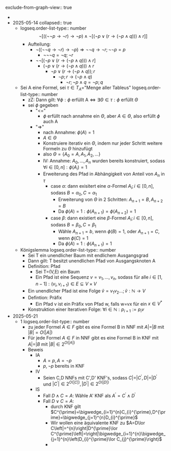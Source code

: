 exclude-from-graph-view:: true

-
- 2025-05-14
  collapsed:: true
	- logseq.order-list-type:: number
	  $$\neg\left\lbrack\left(\left(\neg\neg p\rightarrow\neg r\right)\rightarrow\neg p\right)\land\neg\left\lbrack\left(\neg p\lor\left(r\rightarrow\left(\neg p\land q\right)\right)\right)\land r\right\rbrack\right\rbrack$$
		- Aufteilung:
			- $\neg\left(\left(\neg\neg q\rightarrow\neg r\right)\rightarrow\neg p\right)\Rightarrow\neg\neg q\rightarrow\neg r;\neg\neg p=p$
				- $\neg\neg\neg q=\neg q;\neg r$
			- $\neg\neg\left\lbrack\left(\neg p\lor\left(r\rightarrow\left(\neg p\land q\right)\right)\right)\land r\right\rbrack$
				- $\left(\neg p\lor\left(r\rightarrow\left(\neg p\land q\right)\right)\right)\land r$
					- $\neg p\lor\left(r\rightarrow\left(\neg p\land q\right)\right);r$
						- $\neg p;r\rightarrow\left(\neg p\land q\right)$
							- $\neg r;\neg p\land q=\neg p;q$
	- Sei A eine Formel, sei $\tau\in T_{A}=$"Menge aller Tableus"
	  logseq.order-list-type:: number
		- zZ: Dann gilt: $\forall\phi:\phi\text{ erfüllt A}\Leftrightarrow\exists\Theta\in\tau:\phi\text{ erfüllt }\Theta$
		- sei $\phi$ gegeben
			- "<="
				- $\phi$ erfüllt nach annahme ein $\Theta$, aber $A\in\Theta$, also erfüllt $\phi$ auch A
			- "=>"
				- nach Annahme: $\phi\left(A\right)=1$
				- $A\in\Theta$
				- Konstruiere iterativ ein $\Theta$, indem nur jeder Schritt weitere Formeln zu $\Theta$ hinzufügt
				- also $\Theta=\left\lbrace A_0=A,A_1,A_2,...\right\rbrace$
				- IV: Annahme: $A_0,...,A_{n}$ wurden bereits konstruiert, sodass $\forall i\in\left\lbrack0,n\right\rbrack:\phi\left(A_{i}\right)=1$
				- Erweiterung des Pfad in Abhängigkeit von Anteil von $A_{n}$ in $\tau$
					- case $\alpha$: dann exisitert eine $\alpha$-Formel $A_{i};i\in\left\lbrack0,n\right\rbrack$, sodass $B=\alpha_0,C=\alpha_1$
						- Erweiterung von $\Theta$ in 2 Schritten: $A_{n+1}=B,A_{n+2}=B$
						- Da $\phi\left(A\right)=1:\phi\left(A_{n+1}\right)=\phi\left(A_{n+2}\right)=1$
					- case $\beta$: dann existiert eine $\beta$-Formel $A_{i};i\in\left\lbrack0,n\right\rbrack$, sodass $B=\beta_0,C=\beta_1$
						- Wähle $A_{n+1}=b$, wenn $\phi\left(B\right)=1$, oder $A_{n+1}=C$, wenn $\phi\left(C\right)=1$
						- Da $\phi\left(A\right)=1:\phi\left(A_{n+1}\right)=1$
	- Königslemma
	  logseq.order-list-type:: number
		- Sei T ein unendlicher Baum mit endlichem Ausgangsgrad
		- Dann gilt: T besitzt unendlichen Pfad von Ausgangsknoten A
		- Definition: Pfad
			- Sei T=(V,E) ein Baum
			- Ein Pfad ist eine Sequenz $v=v_1,...,v_{n}$, sodass für alle $i\in\left\lbrack1,n-1\right\rbrack:\left(v_{i},v_{i+1}\right)\in E\subseteq V\times V$
		- Ein unendlicher Pfad ist eine Folge $\tilde{v}=v_1v_2...;\tilde{v}:\mathbb{N}\rightarrow V$
		- Defintion: Präfix
			- Ein Pfad v ist ein Präfix von Pfad w, falls w=vx für ein $x\in V^{\ast}$
		- Konstruktion einer Iterativen Folge: $\forall i\in\mathbb{N}:p_{i+1}:=p_{i}v$
- 2025-05-21
	- 1
	  logseq.order-list-type:: number
		- zu jeder Formel $A\in F$ gibt es eine Formel B in NNF mit $A\left|=\right|B$ mit $\left|B\right|=O\left(\left|A\right|\right)$
		- Für jede Formel $A\in F$ in NNF gibt es eine Formel B in KNF mit $A\left|=\right|B$ mit $\left|B\right|\in2^{O\left(\left|A\right|\right)}$
		- Beweis
			- IA
				- $A=p,A=\neg p$
				- $p,\neg p$ bereits in KNF
			- IV
				- Seien C,D NNFs mit C',D' KNF's, sodass $C\left|=\right|C^{\prime},D\left|=\right|D^{\prime}$ und $\left|C^{\prime}\right|\in2^{O\left(\left|C\right|\right)},\left|D^{\prime}\right|\in2^{O\left(\left|D\right|\right)}$
			- IS
				- Fall $D\land C=A$: Wähle A' KNF als $A^{\prime}=C^{\prime}\land D^{\prime}$
				- Fall $D\lor C=A$:
					- durch KNF gilt $C^{\prime}=\bigwedge_{i=1}^{n}C_{i}^{\prime},D^{\prime}=\bigwedge_{j=1}^{n}D_{i}^{\prime}$
					- Wir wollen eine äquivalente KNF zu $A=D\lor C\left|=^{n}\right|D^{\prime}\lor C^{\prime}\left|=\right|\bigwedge_{i=1}^{n}\bigwedge_{j=1}^{n}\left(D_{i}^{\prime}\lor C_{j}^{\prime}\right)$
					-